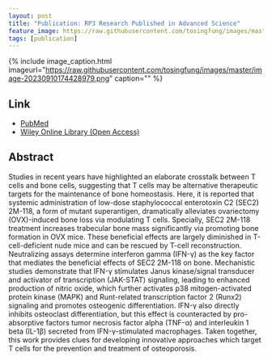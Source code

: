 ```yaml
---
layout: post
title: "Publication: RP3 Research Published in Advanced Science"
feature_image: https://raw.githubusercontent.com/tosingfung/images/master/image-20230910174428979.png
tags: [publication]
---
```


<!--more-->

{% include image_caption.html imageurl="https://raw.githubusercontent.com/tosingfung/images/master/image-20230910174428979.png" caption="" %}

## Link

- [PubMed](https://pubmed.ncbi.nlm.nih.gov/37552005/)
- [Wiley Online Library (Open Access)](https://onlinelibrary.wiley.com/doi/full/10.1002/advs.202300989)

## Abstract

Studies in recent years have highlighted an elaborate crosstalk between T cells and bone cells, suggesting that T cells may be alternative therapeutic targets for the maintenance of bone homeostasis. Here, it is reported that systemic administration of low-dose staphylococcal enterotoxin C2 (SEC2) 2M-118, a form of mutant superantigen, dramatically alleviates ovariectomy (OVX)-induced bone loss via modulating T cells. Specially, SEC2 2M-118 treatment increases trabecular bone mass significantly via promoting bone formation in OVX mice. These beneficial effects are largely diminished in T-cell-deficient nude mice and can be rescued by T-cell reconstruction. Neutralizing assays determine interferon gamma (IFN-γ) as the key factor that mediates the beneficial effects of SEC2 2M-118 on bone. Mechanistic studies demonstrate that IFN-γ stimulates Janus kinase/signal transducer and activator of transcription (JAK-STAT) signaling, leading to enhanced production of nitric oxide, which further activates p38 mitogen-activated protein kinase (MAPK) and Runt-related transcription factor 2 (Runx2) signaling and promotes osteogenic differentiation. IFN-γ also directly inhibits osteoclast differentiation, but this effect is counteracted by pro-absorptive factors tumor necrosis factor alpha (TNF-α) and interleukin 1 beta (IL-1β) secreted from IFN-γ-stimulated macrophages. Taken together, this work provides clues for developing innovative approaches which target T cells for the prevention and treatment of osteoporosis.



